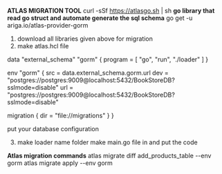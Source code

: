 **ATLAS MIGRATION TOOL**
curl -sSf https://atlasgo.sh | sh
**go library that read go struct and automate generate the sql schema**
go get -u ariga.io/atlas-provider-gorm
1. download all libraries given above for migration 
2. make atlas.hcl file 

data "external_schema" "gorm" {
  program = [
    "go", "run", "./loader"
  ]
}

env "gorm" {
 src = data.external_schema.gorm.url
  dev = "postgres://postgres:9009@localhost:5432/BookStoreDB?sslmode=disable"
  url = "postgres://postgres:9009@localhost:5432/BookStoreDB?sslmode=disable"

  migration {
    dir = "file://migrations"
  }
}

put your database configuration 

3. make loader name folder make main.go file in and put the code 


**Atlas migration commands**
atlas migrate diff add_products_table --env gorm
atlas migrate apply --env gorm
